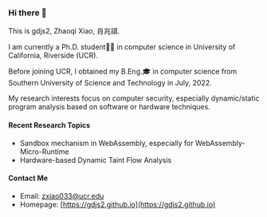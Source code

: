 ### Hi there 👋

This is gdjs2, Zhaoqi Xiao, 肖兆祺.

I am currently a Ph.D. student👨‍🎓 in computer science in University of California, Riverside (UCR).

Before joining UCR, I obtained my B.Eng.🎓 in computer science from Southern University of Science and Technology in July, 2022.

My research interests focus on computer security, especially dynamic/static program analysis based on software or hardware techniques. 

#### Recent Research Topics 

* Sandbox mechanism in WebAssembly, especially for WebAssembly-Micro-Runtime
* Hardware-based Dynamic Taint Flow Analysis

#### Contact Me

* Email: [zxiao033@ucr.edu](mailto:zxiao033@ucr.edu)
* Homepage: [https://gdjs2.github.io](https://gdjs2.github.io)


<!--
**gdjs2/gdjs2** is a ✨ _special_ ✨ repository because its `README.md` (this file) appears on your GitHub profile.

Here are some ideas to get you started:

- 🔭 I’m currently working on ...
- 🌱 I’m currently learning ...
- 👯 I’m looking to collaborate on ...
- 🤔 I’m looking for help with ...
- 💬 Ask me about ...
- 📫 How to reach me: ...
- 😄 Pronouns: ...
- ⚡ Fun fact: ...
-->
